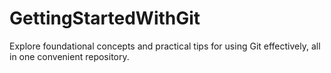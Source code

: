 # GettingStartedWithGit
Explore foundational concepts and practical tips for using Git effectively, all in one convenient repository.
